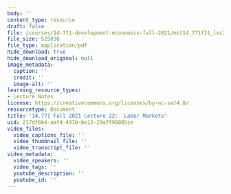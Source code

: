 ```yaml
---
body: ''
content_type: resource
draft: false
file: /courses/14-771-development-economics-fall-2021/mit14_771f21_lec22_labor.pdf
file_size: 525836
file_type: application/pdf
hide_download: true
hide_download_original: null
image_metadata:
  caption: ''
  credit: ''
  image-alt: ''
learning_resource_types:
- Lecture Notes
license: https://creativecommons.org/licenses/by-nc-sa/4.0/
resourcetype: Document
title: '14.771 Fall 2021 Lecture 22:  Labor Markets'
uid: 217df6b4-aaf4-497b-be13-29a7f96005ce
video_files:
  video_captions_file: ''
  video_thumbnail_file: ''
  video_transcript_file: ''
video_metadata:
  video_speakers: ''
  video_tags: ''
  youtube_description: ''
  youtube_id: ''
---
```

